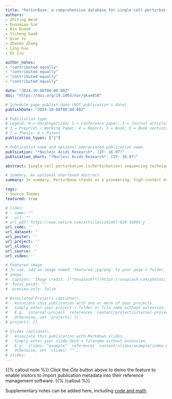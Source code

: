```yaml
---
title: "PerturBase: a comprehensive database for single-cell perturbation data analysis and visualization"
authors:
- Zhiting Wei#
- Duanmiao Si#
- Bin Duan#
- Yicheng Gao#
- Qian Yu
- Zhenbo Zhang
- Ling Guo
- Qi Liu

author_notes:
- "contributed equally"
- "contributed equally"
- "contributed equally"
- "contributed equally"

date: "2024-10-08T00:00:00Z"
doi: "https://doi.org/10.1093/nar/gkae858"

# Schedule page publish date (NOT publication's date).
publishDate: "2024-10-08T00:00:00Z"

# Publication type.
# Legend: 0 = Uncategorized; 1 = Conference paper; 2 = Journal article;
# 3 = Preprint / Working Paper; 4 = Report; 5 = Book; 6 = Book section;
# 7 = Thesis; 8 = Patent
publication_types: ["2"]

# Publication name and optional abbreviated publication name.
publication: "*Nucleic Acids Research*. (IF: 16.97)"
publication_short: "*Nucleic Acids Research*. (IF: 16.97)"

abstract: Single-cell perturbation (scPerturbation) sequencing techniques, represented by single-cell genetic perturbation (e.g. Perturb-seq) and single-cell chemical perturbation (e.g. sci-Plex), result from the integration of single-cell toolkits with conventional bulk screening methods. These innovative sequencing techniques empower researchers to dissect perturbation effects in biological systems at an unprecedented resolution. Despite these advancements, a notable gap exists in the availability of a dedicated database for exploring scPerturbation data. To address this gap, we present PerturBase, the most comprehensive database designed for the analysis and visualization of scPerturbation data (http://www.perturbase.cn/). PerturBase curates 122 datasets from 46 publicly available studies, covering 115 single-modal and 7 multi-modal datasets that include 24 254 genetic and 230 chemical perturbations from approximately 5 million cells. The database, comprising the ‘Dataset’ and ‘Perturbation’ modules, provides insights into various results, encompassing quality control, denoising, differential gene expression analysis, functional analysis of perturbation effects and characterization of relationships between perturbations. All the datasets and results are presented on user-friendly, easy-to-browse web pages and can be visualized through intuitive and interactive plot and table formats.

# Summary. An optional shortened abstract.
summary: In summary, PerturBase stands as a pioneering, high-content database intended for searching, visualizing and analyzing scPerturbation datasets, contributing to a deeper understanding of perturbation effects.

tags:
- Source Themes
featured: true

# links:
# - name: ""
#   url: ""
# url_pdf: https://www.nature.com/articles/s41467-020-16995-y
url_code: ''
url_dataset: ''
url_poster: ''
url_project: ''
url_slides: ''
url_source: ''
url_video: ''

# Featured image
# To use, add an image named `featured.jpg/png` to your page's folder. 
# image:
#  caption: 'Image credit: [**Unsplash**](https://unsplash.com/photos/jdD8gXaTZsc)'
#  focal_point: ""
#  preview_only: false

# Associated Projects (optional).
#   Associate this publication with one or more of your projects.
#   Simply enter your project's folder or file name without extension.
#   E.g. `internal-project` references `content/project/internal-project/index.md`.
#   Otherwise, set `projects: []`.
# projects: []

# Slides (optional).
#   Associate this publication with Markdown slides.
#   Simply enter your slide deck's filename without extension.
#   E.g. `slides: "example"` references `content/slides/example/index.md`.
#   Otherwise, set `slides: ""`.
# slides:
---
```


{{% callout note %}}
Click the *Cite* button above to demo the feature to enable visitors to import publication metadata into their reference management software.
{{% /callout %}}

Supplementary notes can be added here, including [code and math](https://sourcethemes.com/academic/docs/writing-markdown-latex/).

